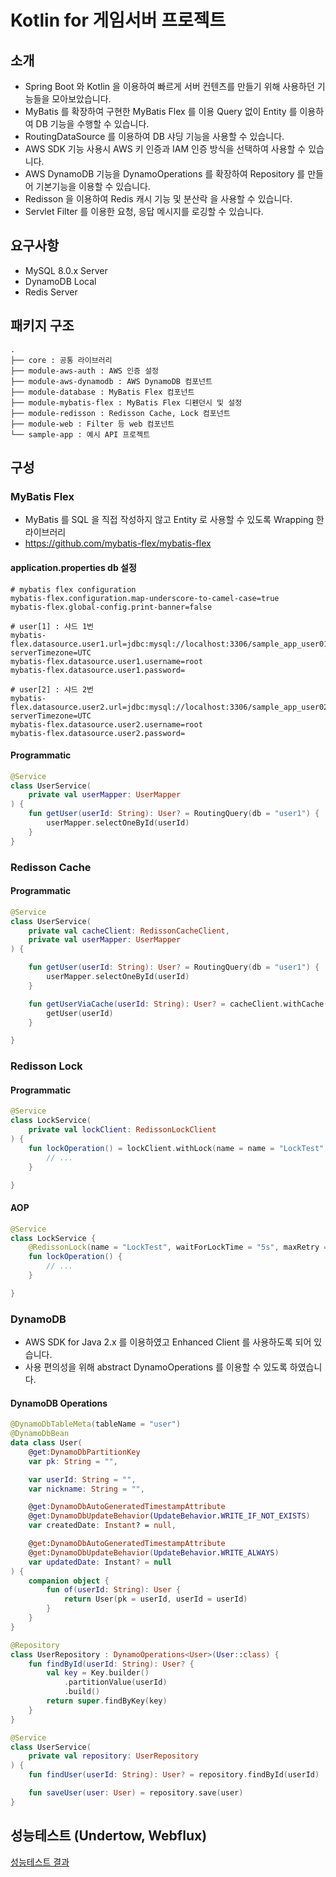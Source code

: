 # Kotlin for 게임서버 프로젝트

## 소개

- Spring Boot 와 Kotlin 을 이용하여 빠르게 서버 컨텐츠를 만들기 위해 사용하던 기능들을 모아보았습니다.
- MyBatis 를 확장하여 구현한 MyBatis Flex 를 이용 Query 없이 Entity 를 이용하여 DB 기능을 수행할 수 있습니다.
- RoutingDataSource 를 이용하여 DB 샤딩 기능을 사용할 수 있습니다.
- AWS SDK 기능 사용시 AWS 키 인증과 IAM 인증 방식을 선택하여 사용할 수 있습니다.
- AWS DynamoDB 기능을 DynamoOperations 를 확장하여 Repository 를 만들어 기본기능을 이용할 수 있습니다.
- Redisson 을 이용하여 Redis 캐시 기능 및 분산락 을 사용할 수 있습니다.
- Servlet Filter 를 이용한 요청, 응답 메시지를 로깅할 수 있습니다.

## 요구사항

- MySQL 8.0.x Server
- DynamoDB Local
- Redis Server

## 패키지 구조

```
.
├── core : 공통 라이브러리
├── module-aws-auth : AWS 인증 설정
├── module-aws-dynamodb : AWS DynamoDB 컴포넌트
├── module-database : MyBatis Flex 컴포넌트
├── module-mybatis-flex : MyBatis Flex 디펜던시 및 설정
├── module-redisson : Redisson Cache, Lock 컴포넌트
├── module-web : Filter 등 web 컴포넌트
└── sample-app : 예시 API 프로젝트
```

## 구성

### MyBatis Flex

- MyBatis 를 SQL 을 직접 작성하지 않고 Entity 로 사용할 수 있도록 Wrapping 한 라이브러리
- https://github.com/mybatis-flex/mybatis-flex

#### application.properties db 설정

```
# mybatis flex configuration
mybatis-flex.configuration.map-underscore-to-camel-case=true
mybatis-flex.global-config.print-banner=false

# user[1] : 샤드 1번
mybatis-flex.datasource.user1.url=jdbc:mysql://localhost:3306/sample_app_user01?serverTimezone=UTC
mybatis-flex.datasource.user1.username=root
mybatis-flex.datasource.user1.password=

# user[2] : 샤드 2번
mybatis-flex.datasource.user2.url=jdbc:mysql://localhost:3306/sample_app_user02?serverTimezone=UTC
mybatis-flex.datasource.user2.username=root
mybatis-flex.datasource.user2.password=

```

#### Programmatic

```kotlin
@Service
class UserService(
    private val userMapper: UserMapper
) {
    fun getUser(userId: String): User? = RoutingQuery(db = "user1") {
        userMapper.selectOneById(userId)
    }
}
```

### Redisson Cache

#### Programmatic

```kotlin
@Service
class UserService(
    private val cacheClient: RedissonCacheClient,
    private val userMapper: UserMapper
) {

    fun getUser(userId: String): User? = RoutingQuery(db = "user1") {
        userMapper.selectOneById(userId)
    }

    fun getUserViaCache(userId: String): User? = cacheClient.withCache("user:$userId", 5.minutes) {
        getUser(userId)
    }

}
```

### Redisson Lock

#### Programmatic

```kotlin
@Service
class LockService(
    private val lockClient: RedissonLockClient
) {
    fun lockOperation() = lockClient.withLock(name = name = "LockTest", maxRetry = 3, waitForLockTime = 5.seconds) {
        // ...
    }

}
```

#### AOP

```kotlin
@Service
class LockService {
    @RedissonLock(name = "LockTest", waitForLockTime = "5s", maxRetry = 3)
    fun lockOperation() {
        // ...
    }

}
```

### DynamoDB

- AWS SDK for Java 2.x 를 이용하였고 Enhanced Client 를 사용하도록 되어 있습니다.
- 사용 편의성을 위해 abstract DynamoOperations 를 이용할 수 있도록 하였습니다.

#### DynamoDB Operations

```kotlin
@DynamoDbTableMeta(tableName = "user")
@DynamoDbBean
data class User(
    @get:DynamoDbPartitionKey
    var pk: String = "",

    var userId: String = "",
    var nickname: String = "",

    @get:DynamoDbAutoGeneratedTimestampAttribute
    @get:DynamoDbUpdateBehavior(UpdateBehavior.WRITE_IF_NOT_EXISTS)
    var createdDate: Instant? = null,

    @get:DynamoDbAutoGeneratedTimestampAttribute
    @get:DynamoDbUpdateBehavior(UpdateBehavior.WRITE_ALWAYS)
    var updatedDate: Instant? = null
) {
    companion object {
        fun of(userId: String): User {
            return User(pk = userId, userId = userId)
        }
    }
}

@Repository
class UserRepository : DynamoOperations<User>(User::class) {
    fun findById(userId: String): User? {
        val key = Key.builder()
            .partitionValue(userId)
            .build()
        return super.findByKey(key)
    }
}

@Service
class UserService(
    private val repository: UserRepository
) {
    fun findUser(userId: String): User? = repository.findById(userId)

    fun saveUser(user: User) = repository.save(user)
}
```

## 성능테스트 (Undertow, Webflux)

[성능테스트 결과](./perf-test/README.md)
